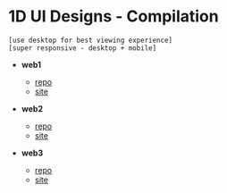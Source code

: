 # 1D UI Designs - Compilation

```
[use desktop for best viewing experience]
[super responsive - desktop + mobile]
```

- **web1**
  - [repo](https://github.com/samvabyat1/web1)
  - [site](https://samvabyat1.github.io/web1)
    
- **web2**
  - [repo](https://github.com/samvabyat1/web2)
  - [site](https://samvabyat1.github.io/web2)

- **web3**
  - [repo](https://github.com/samvabyat1/web3)
  - [site](https://samvabyat1.github.io/web3)
